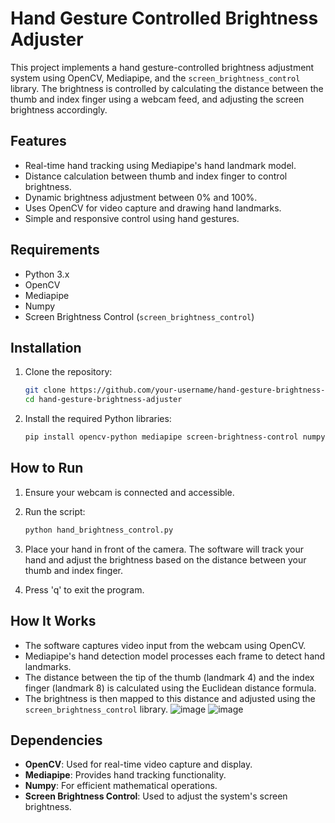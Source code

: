 # Hand Gesture Controlled Brightness Adjuster

This project implements a hand gesture-controlled brightness adjustment system using OpenCV, Mediapipe, and the `screen_brightness_control` library. The brightness is controlled by calculating the distance between the thumb and index finger using a webcam feed, and adjusting the screen brightness accordingly.

## Features

- Real-time hand tracking using Mediapipe's hand landmark model.
- Distance calculation between thumb and index finger to control brightness.
- Dynamic brightness adjustment between 0% and 100%.
- Uses OpenCV for video capture and drawing hand landmarks.
- Simple and responsive control using hand gestures.

## Requirements

- Python 3.x
- OpenCV
- Mediapipe
- Numpy
- Screen Brightness Control (`screen_brightness_control`)

## Installation

1. Clone the repository:

    ```bash
    git clone https://github.com/your-username/hand-gesture-brightness-adjuster.git
    cd hand-gesture-brightness-adjuster
    ```

2. Install the required Python libraries:

    ```bash
    pip install opencv-python mediapipe screen-brightness-control numpy
    ```

## How to Run

1. Ensure your webcam is connected and accessible.

2. Run the script:

    ```bash
    python hand_brightness_control.py
    ```

3. Place your hand in front of the camera. The software will track your hand and adjust the brightness based on the distance between your thumb and index finger.

4. Press 'q' to exit the program.

## How It Works

- The software captures video input from the webcam using OpenCV.
- Mediapipe's hand detection model processes each frame to detect hand landmarks.
- The distance between the tip of the thumb (landmark 4) and the index finger (landmark 8) is calculated using the Euclidean distance formula.
- The brightness is then mapped to this distance and adjusted using the `screen_brightness_control` library.
![image](https://github.com/user-attachments/assets/468147f0-f3fb-4467-ac1a-d217a89f5906)
![image](https://github.com/user-attachments/assets/47123dcc-0e6f-4270-b652-648657430d7d)
## Dependencies

- **OpenCV**: Used for real-time video capture and display.
- **Mediapipe**: Provides hand tracking functionality.
- **Numpy**: For efficient mathematical operations.
- **Screen Brightness Control**: Used to adjust the system's screen brightness.



